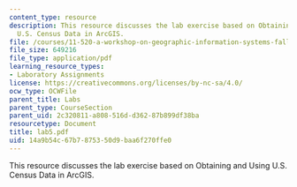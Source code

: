 ```yaml
---
content_type: resource
description: This resource discusses the lab exercise based on Obtaining and Using
  U.S. Census Data in ArcGIS.
file: /courses/11-520-a-workshop-on-geographic-information-systems-fall-2005/14a9b54c67b7875350d9baa6f270ffe0_lab5.pdf
file_size: 649216
file_type: application/pdf
learning_resource_types:
- Laboratory Assignments
license: https://creativecommons.org/licenses/by-nc-sa/4.0/
ocw_type: OCWFile
parent_title: Labs
parent_type: CourseSection
parent_uid: 2c320811-a808-516d-d362-87b899df38ba
resourcetype: Document
title: lab5.pdf
uid: 14a9b54c-67b7-8753-50d9-baa6f270ffe0
---
```

This resource discusses the lab exercise based on Obtaining and Using U.S. Census Data in ArcGIS.